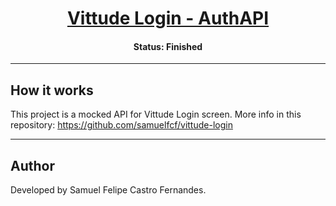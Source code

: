 <h1 align="center">
   <a href="#"> Vittude Login - AuthAPI </a>
</h1>

<h4 align="center"> 
	 Status: Finished
</h4>


---

## How it works

This project is a mocked API for Vittude Login screen. More info in this repository: https://github.com/samuelfcf/vittude-login

---

## Author

Developed by Samuel Felipe Castro Fernandes.
